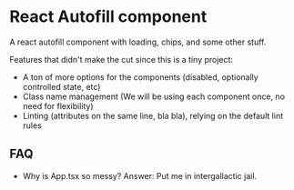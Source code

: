 # React Autofill component

A react autofill component with loading, chips, and some other stuff.

Features that didn't make the cut since this is a tiny project:
- A ton of more options for the components (disabled, optionally controlled state, etc)
- Class name management (We will be using each component once, no need for flexibility)
- Linting (attributes on the same line, bla bla), relying on the default lint rules

## FAQ
- Why is App.tsx so messy? Answer: Put me in intergallactic jail.